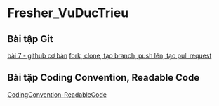 # Fresher_VuDucTrieu

## Bài tập Git
[bài 7 - github cơ bản](https://github.com/vutrieuIT/blog)
[fork, clone, tạo branch, push lên, tạo pull request](https://github.com/vutrieuIT/Integrating_machine_learning_into_Android_applications)

## Bài tập Coding Convention, Readable Code
[CodingConvention-ReadableCode](https://github.com/vutrieuIT/CodingConvention-ReadableCode)

